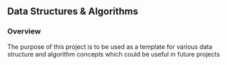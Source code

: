 ## Data Structures & Algorithms

### Overview
The purpose of this project is to be used as a template for various data structure and algorithm concepts which could be useful in future projects
